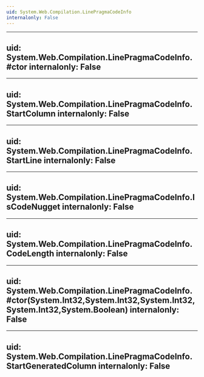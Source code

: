 ```yaml
---
uid: System.Web.Compilation.LinePragmaCodeInfo
internalonly: False
---
```


---
uid: System.Web.Compilation.LinePragmaCodeInfo.#ctor
internalonly: False
---

---
uid: System.Web.Compilation.LinePragmaCodeInfo.StartColumn
internalonly: False
---

---
uid: System.Web.Compilation.LinePragmaCodeInfo.StartLine
internalonly: False
---

---
uid: System.Web.Compilation.LinePragmaCodeInfo.IsCodeNugget
internalonly: False
---

---
uid: System.Web.Compilation.LinePragmaCodeInfo.CodeLength
internalonly: False
---

---
uid: System.Web.Compilation.LinePragmaCodeInfo.#ctor(System.Int32,System.Int32,System.Int32,System.Int32,System.Boolean)
internalonly: False
---

---
uid: System.Web.Compilation.LinePragmaCodeInfo.StartGeneratedColumn
internalonly: False
---
